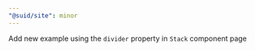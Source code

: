 ```yaml
---
"@suid/site": minor
---
```


Add new example using the `divider` property in `Stack` component page
